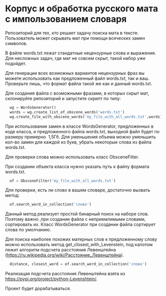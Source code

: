 # Корпус и обработка русского мата с импользованием словаря

Репозиторий для тех, кто решает задачу поиска мата в тексте. Пользователь может скрывать мат при помощи всяческих замен символов.

В файле words.txt лежат стандатные нецензурные слова и выражения. Для несложных задач, где мат не совсем скрыт, такой набор уже подойдет.

Для генерации всех возможных вариантов нецензурных фраз вы можете использовать как предложенный файл words.txt, так и ваш. Проверьте лишь, что формат файла
такой же как и данный words.txt.

Для создания файла с возможными фразами, в которых скрыт мат, склонируйте репозиторий и запустите скрипт по типу:
```python
  wg = WordsGenerator()
  words = wg.create_list_of_obscene_words('words.txt')
  wg.create_file_with_obscene_words('my_file_with_all_words.txt',words)
```
При использовании замен в классе WordsGenerator, предложенных в коде класса, и предложенного файла words.txt, выходной файл будет по размеру примерно  1,5Гб. Для уменьшения объема можно уменьшить кол-во замен для каждой из букв, убрать некоторые слова из файла words.txt.

Для проверки слова можно использовать класс ObsceneFilter. 

При создании объекта класса нужно указать путь к файлу формата words.txt. 
```python
  of = ObsceneFilter('my_file_with_all_words.txt')
```
Для проверки, есть ли слово в вашем словаре, достаточно вызвать метод:
```python
  of.search_word_in_collection('слово')
```
Данный метод реализует простой бинарный поиск на наборе слов. Поэтому важно ,при создании файла с неприемлимыми словами, сортировать их. Класс WordsGenerator при создании файла сортирует слова по умолчанию.

Для поиска наиболее похожих матерных слов к предложенному слову можно использовать метод get_closest_with_Levenstein, под капотом лежит алгоритм подсчета расстояния Левенштейна (https://ru.wikipedia.org/wiki/Расстояние_Левенштейна).
```python
  distance, closest_word = of.search_word_in_collection('слово')
```
Реализацая подсчета расстояния Левенштейна взята из https://pypi.org/project/python-Levenshtein/. 

Проект будет дорабатываться.
